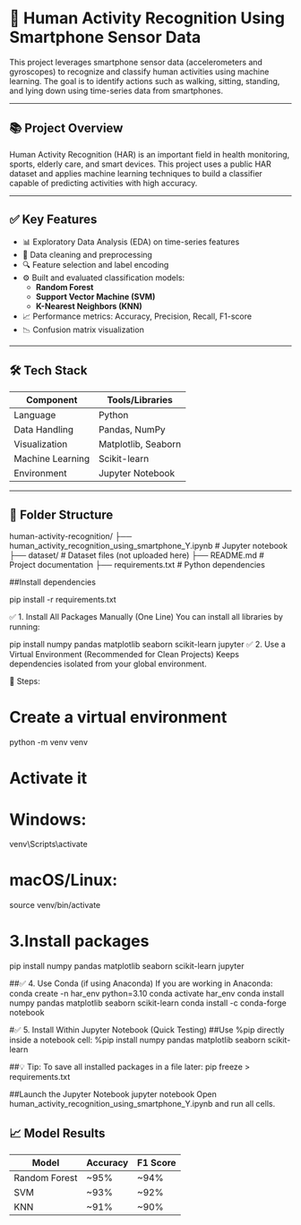 
  # 🤖 Human Activity Recognition Using Smartphone Sensor Data

This project leverages smartphone sensor data (accelerometers and gyroscopes) to recognize and classify human activities using machine learning. The goal is to identify actions such as walking, sitting, standing, and lying down using time-series data from smartphones.

---

## 📚 Project Overview

Human Activity Recognition (HAR) is an important field in health monitoring, sports, elderly care, and smart devices. This project uses a public HAR dataset and applies machine learning techniques to build a classifier capable of predicting activities with high accuracy.

---

## ✅ Key Features

- 📊 Exploratory Data Analysis (EDA) on time-series features
- 🧹 Data cleaning and preprocessing
- 🔍 Feature selection and label encoding
- ⚙️ Built and evaluated classification models:
  - **Random Forest**
  - **Support Vector Machine (SVM)**
  - **K-Nearest Neighbors (KNN)**
- 📈 Performance metrics: Accuracy, Precision, Recall, F1-score
- 📉 Confusion matrix visualization

---

## 🛠️ Tech Stack

| Component       | Tools/Libraries                             |
|------------------|---------------------------------------------|
| Language         | Python                                      |
| Data Handling    | Pandas, NumPy                               |
| Visualization    | Matplotlib, Seaborn                         |
| Machine Learning | Scikit-learn                                |
| Environment      | Jupyter Notebook                            |

---

## 📁 Folder Structure

human-activity-recognition/
├── human_activity_recognition_using_smartphone_Y.ipynb # Jupyter notebook
├── dataset/ # Dataset files (not uploaded here)
├── README.md # Project documentation
├── requirements.txt # Python dependencies




##Install dependencies

pip install -r requirements.txt



✅ 1. Install All Packages Manually (One Line)
You can install all libraries by running:

pip install numpy pandas matplotlib seaborn scikit-learn jupyter
✅ 2. Use a Virtual Environment (Recommended for Clean Projects)
Keeps dependencies isolated from your global environment.

🔹 Steps:

# Create a virtual environment
python -m venv venv

# Activate it
# Windows:
venv\Scripts\activate
# macOS/Linux:
source venv/bin/activate

# 3.Install packages
pip install numpy pandas matplotlib seaborn scikit-learn jupyter


##✅ 4. Use Conda (if using Anaconda)
If you are working in Anaconda:
conda create -n har_env python=3.10
conda activate har_env
conda install numpy pandas matplotlib seaborn scikit-learn
conda install -c conda-forge notebook


#✅ 5. Install Within Jupyter Notebook (Quick Testing)
##Use %pip directly inside a notebook cell:
%pip install numpy pandas matplotlib seaborn scikit-learn


##💡 Tip:
To save all installed packages in a file later:
pip freeze > requirements.txt



##Launch the Jupyter Notebook
jupyter notebook
Open human_activity_recognition_using_smartphone_Y.ipynb and run all cells.

## 📈 Model Results

| Model          | Accuracy | F1 Score |
|----------------|----------|----------|
| Random Forest  | ~95%     | ~94%     |
| SVM            | ~93%     | ~92%     |
| KNN            | ~91%     | ~90%     |

